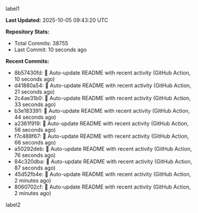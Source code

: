 
label1 
<!-- ACTIVITY_START -->
**Last Updated:** 2025-10-05 09:43:20 UTC

**Repository Stats:**
- Total Commits: 38755
- Last Commit: 10 seconds ago

**Recent Commits:**
- 8b57430fd: 🤖 Auto-update README with recent activity (GitHub Action, 10 seconds ago)
- d41880a54: 🤖 Auto-update README with recent activity (GitHub Action, 21 seconds ago)
- 2c4ae31b0: 🤖 Auto-update README with recent activity (GitHub Action, 33 seconds ago)
- b3e183391: 🤖 Auto-update README with recent activity (GitHub Action, 44 seconds ago)
- a2361f919: 🤖 Auto-update README with recent activity (GitHub Action, 56 seconds ago)
- f7c488f67: 🤖 Auto-update README with recent activity (GitHub Action, 66 seconds ago)
- a50292deb: 🤖 Auto-update README with recent activity (GitHub Action, 76 seconds ago)
- 84c320dba: 🤖 Auto-update README with recent activity (GitHub Action, 87 seconds ago)
- 45d52fb4e: 🤖 Auto-update README with recent activity (GitHub Action, 2 minutes ago)
- 8060702cf: 🤖 Auto-update README with recent activity (GitHub Action, 2 minutes ago)
<!-- ACTIVITY_END -->

label2
